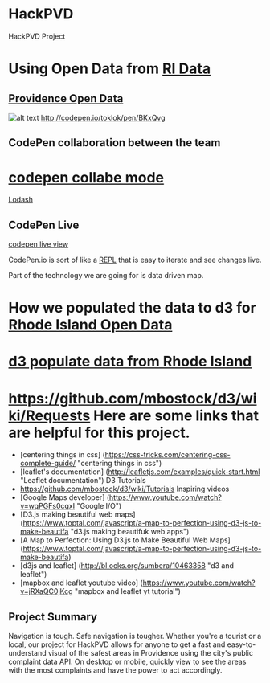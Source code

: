 # HackPVD
HackPVD Project

Using Open Data from [RI Data](]http://data.providenceri.com/, "providence data")
==================================================================================
[Providence Open Data](https://data.providenceri.gov/dataset/PPD-Arrest-Log-Past-30-Days-HACKATHON/k6cx-967p, "data set")
-----

![alt text](https://blog.codepen.io/wp-content/uploads/2012/06/EditOn-Codepen.svg "CodePen logo")
http://codepen.io/toklok/pen/BKxQvg

CodePen collaboration between the team
---------------------------------------
[codepen collabe mode](http://codepen.io/toklok/collab/BKxQvg/ "codepen collab mode")
=====================================================================================

[Lodash](https://lodash.com/docs "lodash")

CodePen Live
------------
[codepen live view](http://codepen.io/toklok/live/BKxQvg "codpen live")

CodePen.io is sort of like a [REPL](https://en.wikipedia.org/wiki/Read%E2%80%93eval%E2%80%93print_loop "REPL for ClojureScript") that is easy to iterate and see changes live.  

Part of the technology we are going for is data driven map.  

How we populated the data to d3 for [Rhode Island Open Data](http://www.ri.gov/data/ "RI Open data")
=====================================================================================================

[d3 populate data from Rhode Island](https://github.com/mbostock/d3/wiki/Requests "d3js populate data")
======================================================================================

https://github.com/mbostock/d3/wiki/Requests
Here are some links that are helpful for this project.
=======================================================


* [centering things in css] (https://css-tricks.com/centering-css-complete-guide/ "centering things in css")
* [leaflet's documentation] (http://leafletjs.com/examples/quick-start.html "Leaflet documentation")
D3 Tutorials
* https://github.com/mbostock/d3/wiki/Tutorials
Inspiring videos
* [Google Maps developer] (https://www.youtube.com/watch?v=wqPGFs0cqxI "Google I/O")
* [D3.js making beautiful web maps] (https://www.toptal.com/javascript/a-map-to-perfection-using-d3-js-to-make-beautifa "d3.js making beautifuk web apps")
* [A Map to Perfection: Using D3.js to Make Beautiful Web Maps] (https://www.toptal.com/javascript/a-map-to-perfection-using-d3-js-to-make-beautifa)
* [d3js and leaflet] (http://bl.ocks.org/sumbera/10463358 "d3 and leaflet")
* [mapbox and leaflet youtube video] (https://www.youtube.com/watch?v=jRXaQC0jKcg "mapbox and leaflet yt tutorial")

Project Summary
---------------
Navigation is tough. Safe navigation is tougher. Whether you're a tourist or a local, our project for HackPVD allows for anyone to get a fast and easy-to-understand visual of the safest areas in Providence using the city's public complaint data API. On desktop or mobile, quickly view to see the areas with the most complaints and have the power to act accordingly. 

